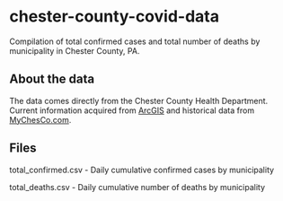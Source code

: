 # chester-county-covid-data

Compilation of total confirmed cases and total number of deaths by municipality in Chester County, PA.

## About the data

The data comes directly from the Chester County Health Department.  Current information acquired from [ArcGIS](www.arcgis.com/home/item.html?id=16b5af7ce1654a4f9e830c0f4af1046b&view=list#overview) and historical data from [MyChesCo.com](www.mychesco.com/?s=coronavirus+update%3A).

## Files
total_confirmed.csv - Daily cumulative confirmed cases by municipality

total_deaths.csv - Daily cumulative number of deaths by municipality
